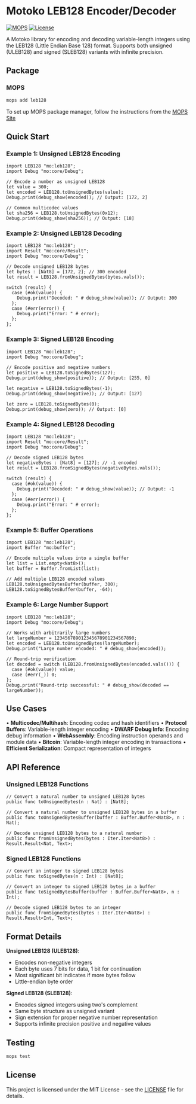 # Motoko LEB128 Encoder/Decoder

[![MOPS](https://img.shields.io/badge/MOPS-leb128-blue)](https://mops.one/leb128)
[![License](https://img.shields.io/badge/license-MIT-blue.svg)](https://github.com/edjcase/motoko_leb128/blob/main/LICENSE)

A Motoko library for encoding and decoding variable-length integers using the LEB128 (Little Endian Base 128) format. Supports both unsigned (ULEB128) and signed (SLEB128) variants with infinite precision.

## Package

### MOPS

```bash
mops add leb128
```

To set up MOPS package manager, follow the instructions from the [MOPS Site](https://mops.one)

## Quick Start

### Example 1: Unsigned LEB128 Encoding

```motoko
import LEB128 "mo:leb128";
import Debug "mo:core/Debug";

// Encode a number as unsigned LEB128
let value = 300;
let encoded = LEB128.toUnsignedBytes(value);
Debug.print(debug_show(encoded)); // Output: [172, 2]

// Common multicodec values
let sha256 = LEB128.toUnsignedBytes(0x12);
Debug.print(debug_show(sha256)); // Output: [18]
```

### Example 2: Unsigned LEB128 Decoding

```motoko
import LEB128 "mo:leb128";
import Result "mo:core/Result";
import Debug "mo:core/Debug";

// Decode unsigned LEB128 bytes
let bytes : [Nat8] = [172, 2]; // 300 encoded
let result = LEB128.fromUnsignedBytes(bytes.vals());

switch (result) {
  case (#ok(value)) {
    Debug.print("Decoded: " # debug_show(value)); // Output: 300
  };
  case (#err(error)) {
    Debug.print("Error: " # error);
  };
};
```

### Example 3: Signed LEB128 Encoding

```motoko
import LEB128 "mo:leb128";
import Debug "mo:core/Debug";

// Encode positive and negative numbers
let positive = LEB128.toSignedBytes(127);
Debug.print(debug_show(positive)); // Output: [255, 0]

let negative = LEB128.toSignedBytes(-1);
Debug.print(debug_show(negative)); // Output: [127]

let zero = LEB128.toSignedBytes(0);
Debug.print(debug_show(zero)); // Output: [0]
```

### Example 4: Signed LEB128 Decoding

```motoko
import LEB128 "mo:leb128";
import Result "mo:core/Result";
import Debug "mo:core/Debug";

// Decode signed LEB128 bytes
let negativeBytes : [Nat8] = [127]; // -1 encoded
let result = LEB128.fromSignedBytes(negativeBytes.vals());

switch (result) {
  case (#ok(value)) {
    Debug.print("Decoded: " # debug_show(value)); // Output: -1
  };
  case (#err(error)) {
    Debug.print("Error: " # error);
  };
};
```

### Example 5: Buffer Operations

```motoko
import LEB128 "mo:leb128";
import Buffer "mo:buffer";

// Encode multiple values into a single buffer
let list = List.empty<Nat8>();
let buffer = Buffer.fromList(list);

// Add multiple LEB128 encoded values
LEB128.toUnsignedBytesBuffer(buffer, 300);
LEB128.toSignedBytesBuffer(buffer, -64);
```

### Example 6: Large Number Support

```motoko
import LEB128 "mo:leb128";
import Debug "mo:core/Debug";

// Works with arbitrarily large numbers
let largeNumber = 123456789012345678901234567890;
let encoded = LEB128.toUnsignedBytes(largeNumber);
Debug.print("Large number encoded: " # debug_show(encoded));

// Round-trip verification
let decoded = switch (LEB128.fromUnsignedBytes(encoded.vals())) {
  case (#ok(value)) value;
  case (#err(_)) 0;
};
Debug.print("Round-trip successful: " # debug_show(decoded == largeNumber));
```

## Use Cases

• **Multicodec/Multihash**: Encoding codec and hash identifiers
• **Protocol Buffers**: Variable-length integer encoding
• **DWARF Debug Info**: Encoding debug information
• **WebAssembly**: Encoding instruction operands and module data
• **Bitcoin**: Variable-length integer encoding in transactions
• **Efficient Serialization**: Compact representation of integers

## API Reference

### Unsigned LEB128 Functions

```motoko
// Convert a natural number to unsigned LEB128 bytes
public func toUnsignedBytes(n : Nat) : [Nat8];

// Convert a natural number to unsigned LEB128 bytes in a buffer
public func toUnsignedBytesBuffer(buffer : Buffer.Buffer<Nat8>, n : Nat);

// Decode unsigned LEB128 bytes to a natural number
public func fromUnsignedBytes(bytes : Iter.Iter<Nat8>) : Result.Result<Nat, Text>;
```

### Signed LEB128 Functions

```motoko
// Convert an integer to signed LEB128 bytes
public func toSignedBytes(n : Int) : [Nat8];

// Convert an integer to signed LEB128 bytes in a buffer
public func toSignedBytesBuffer(buffer : Buffer.Buffer<Nat8>, n : Int);

// Decode signed LEB128 bytes to an integer
public func fromSignedBytes(bytes : Iter.Iter<Nat8>) : Result.Result<Int, Text>;
```

## Format Details

**Unsigned LEB128 (ULEB128)**:

- Encodes non-negative integers
- Each byte uses 7 bits for data, 1 bit for continuation
- Most significant bit indicates if more bytes follow
- Little-endian byte order

**Signed LEB128 (SLEB128)**:

- Encodes signed integers using two's complement
- Same byte structure as unsigned variant
- Sign extension for proper negative number representation
- Supports infinite precision positive and negative values

## Testing

```bash
mops test
```

## License

This project is licensed under the MIT License - see the [LICENSE](LICENSE) file for details.

